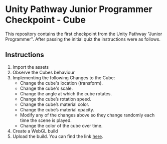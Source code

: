 # Unity Pathway Junior Programmer Checkpoint - Cube

This repository contains the first checkpoint from the Unity Pathway "Junior Programmer". After passing the initial quiz the instructions were as follows.

## Instructions
1. Import the assets
2. Observe the Cubes behaviour 
3. Implementing the following Changes to the Cube:
	- Change the cube's location (transform).
	- Change the cube's scale.
	- Change the angle at which the cube rotates.
	- Change the cube’s rotation speed.
	- Change the cube’s material color.
	- Change the cube’s material opacity.
	- Modify any of the changes above so they change randomly each time the scene is played.
	- Change the color of the cube over time.
4. Create a WebGL build
5. Upload the build. You can find the link [here](https://play.unity.com/en/games/3bc07c7e-c44d-4cd4-badf-f7bcf3c46440/checkpoint-1-cube).

